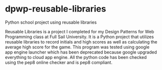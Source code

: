 # dpwp-reusable-libraries
Python school project using reusable libraries

Reusable Libraries is a project I completed for my Design Patterns for Web Programming class at Full Sail University. It is a Python project that utilizes reusable libraries to record initials and high scores as well as calculating the average high score for the game. This program was tested using google app engine launcher which has been deprecated because google upgraded everything to cloud app engine. All the python code has been checked using the pep8 online checker and is pep8 compliant. 
